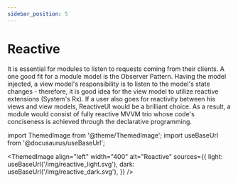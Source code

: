 ```yaml
---
sidebar_position: 5
---
```


# Reactive

It is essential for modules to listen to requests coming from their clients. A one good fit for a module model is the Observer Pattern. Having the model injected, a view model's responsibility is to listen to the model's state changes - therefore, it is good idea for the view model to utilize reactive extensions (System's Rx). If a user also goes for reactivity between his views and view models, ReactiveUI would be a brilliant choice. As a result, a module would consist of fully reactive MVVM trio whose code's conciseness is achieved through the declarative programming.

import ThemedImage from '@theme/ThemedImage';
import useBaseUrl from '@docusaurus/useBaseUrl';

<ThemedImage
  align="left"
  width="400"
  alt="Reactive"
  sources={{
    light: useBaseUrl('/img/reactive_light.svg'),
    dark: useBaseUrl('/img/reactive_dark.svg'),
  }} />